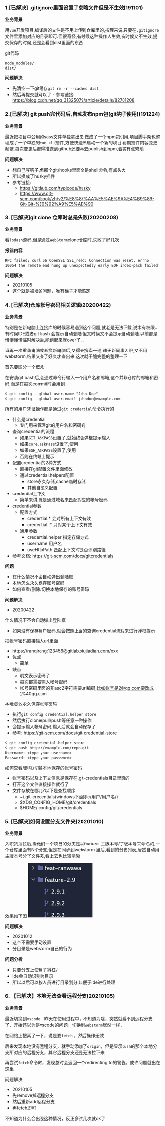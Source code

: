 ### 1.[已解决] .gitignore里面设置了忽略文件但是不生效(191101)

**业务背景**

用`vue`开发项目,编译后的文件是不用上传到仓库里的,按理来说,只要在`.gitignore`文件里添加对应的目录即可.但很奇怪,有时候这种操作人生效,有时候又不生效,提交保存的时候,还是会看到dist里面的东西

git代码
```
node_modules/
dist/
```

**问题解决**

- 先清空一下git缓存`git rm -r --cached dist`
- 然后再提交就可以了 - 参考链接: https://blog.csdn.net/qq_31325079/article/details/82701208

### 2.[已解决] git push完代码后,自动发布npm包(git钩子使用)(191224)

**业务背景**

最近把项目中公用的sass文件单独拿出来,做成了一个npm包引用,项目脚手架也整理成了一个单独的`vue-cli`插件,方便快速热启动一个新的项目.前期插件内容变更频繁.每次变更后都得推送到github还要再去publish到npm,着实有点繁琐

**问题解决**
- 想自己写钩子,但那个git/hooks里面全是shell命令,有点头大
- 所以换成了husky插件
- 参考链接:
  - https://github.com/typicode/husky
  - https://www.git-scm.com/book/zh/v2/%E8%87%AA%E5%AE%9A%E4%B9%89-Git-Git-%E9%92%A9%E5%AD%90


### 3. [已解决]git clone 仓库时总是失败(20200208)

**业务背景**

看`lodash`源码,但是通过`WebStorm`clone仓库时,失败了好几次

**报错内容**

```
RPC failed; curl 56 OpenSSL SSL_read: Connection was reset, errno 10054 the remote end hung up unexpectedly early EOF index-pack failed
```

**问题解决**

- 20210105
- 这个就是被墙的问题，唯有梯子才能搞定

### 4. [已解决]仓库帐号密码相关逻辑(20200422)

**业务背景**

特别是在新电脑上连接库的时候容易遇到这个问题,就老是无法下载,说木有权限...有时候IDE或者git bash
会提示自动登陆,但又时候又不会提示自动登陆.以前都是懵懵懂懂临时解决后,能跑起来就over了...

当再一次重装电脑或者换新电脑后,又得去搜索一通.昨天新同事入职,又不用webstorm,结果又查了好久才查出来,这次就干脆完整的整理一下

首先要区分一个概念

在安装git bash后,会通过命令行输入一个用户名和邮箱,这个并非仓库的邮箱和密码,而是在每次commit时会用到
```
$ git config --global user.name "John Doe"
$ git config --global user.email johndoe@example.com
```

所有的用户凭证操作都是通过`git credential`命令执行的
- 什么是credential
  - 专门用来管理git的用户名和密码的
- 查询credential的流程
  - 如果`GIT_ASKPASS`设置了,就始终会弹框提示输入
  - 如果`core.askPass`设置了,使用
  - 如果`SSH_ASKPASS`设置了,使用
  - 否则在终端上提示
- 配置credential的2种方式
  - 直接在git配置文件里面修改
  - 通过credential.helpers配置
    - store永久存储,cache临时存储
    - 其他自定义配置
- credential上下文
  - 简单来讲,就是通过域名来匹配对应的帐号密码
- credential参数
  - 配置方式
    - credential.* 会对所有上下文有效
    - credential.<url>.* 只对某个上下文有效
  - 通用参数
    - credential.helper 指定存储方式
    - username 用户名
    - useHttpPath 匹配上下文时是否识别路径
- 参考文档: https://git-scm.com/docs/gitcredentials

**问题**
- 在什么情况不会自动弹出登陆框
- 本地怎么永久保存账号密码
- 如何查看/删除/切换本地保存的账号密码

**问题解决**
- 20200422

什么情况下不会自动弹出登陆框
- 如果没有保存用户密码,就会按照上面的查询credential流程来进行弹框提示


把帐号密码直接输入url里面
- https://ranqirong:123456@gitlab.xiujiadian.com/xxx
- 优点
  - 简单
- 缺点
  - 明文表示密码了
  - 每次都需要输入帐号密码
  - 帐号密码里面的非asc2字符需要url编码,比如帐号是2@qq.com要改成1%40qq.com
  

本地怎么永久保存帐号密码
- 执行`git config credential.helper store`
- 然后执行clone/pull/push等任意一种操作
- 会提示输入帐号密码,输入后就会自动保存了
- 参考: https://git-scm.com/docs/git-credential-store
```
$ git config credential.helper store
$ git push http://example.com/repo.git
Username: <type your username>
Password: <type your password>
```

如何查看/删除/切换本地保存的帐号密码
- 帐号密码以及上下文信息是保存在.git-credentials目录里面的
- 打开这个文件直接操作就行了
- 文件存放在哪儿?以下是查找顺序
  - ~/.git-credentials(windows下面即c/用户/用户名/)
  - $XDG_CONFIG_HOME/git/credentials
  - $HOME/.config/git/credentials

### 5. [已解决]如何设置分支文件夹(20201010)

**业务背景**

入职货拉拉后,看他们一个项目的分支是以feature-主版本号/子版本号来命名的,一个仓库里面有N个分支,但是在同步到webstorm
里后,看到的分支列表,居然自动用主版本号分了文件夹,看上去也比较清晰

效果如下图
![](.git_images/a0ac33c0.png)

**问题解决**
- 20201012
- 这个不需要手动设置
- 分目录是webstorm自己的行为

**问题分析**
- 只要分支上使用了斜杠`/`
- ide会自动识别为目录
- 所以以后可以按人员进行目录划分,以便于ide进行处理



### 6. 【已解决】本地无法查看远程分支(20210105)

**业务背景**

最近切换到`vscode`，昨天在使用过程中，不知道为啥，突然就看不到远程分支了．开始还以为是vscode的问题，切换到`webstorm`居然一样．

在网络上搜索了一下，说是要`fetch` ，然后操作无效

后来发现本地没有远程分支，就手动添加了`origin`，但是显示`push`的那个本地分支所对应的远程分支，其它远程分支还是无法拉下来

再尝试`fetch`命令时，发现总时会返回一个redirecting to的警告。或许问题就出在这里

问题解决

- 20210105
- 先remove掉远程分支
- 然后重新add远程分支
- 再fetch即可

不知道为什么会出现这种情况，反正多试几次就ok了